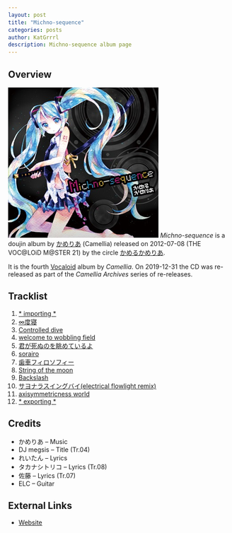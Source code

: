 ```yaml
---
layout: post
title: "Michno-sequence"
categories: posts
author: KatGrrrl
description: Michno-sequence album page
---
```


## Overview

![CTCD-004](/assets/images/CTCD-004.jpg)
*Michno-sequence* is a doujin album by [かめりあ](/_articles/camellia.md) (Camellia) released on 2012-07-08 (THE VOC@LOiD M@STER 21) by the circle [かめるかめりあ](#).

It is the fourth [Vocaloid](https://en.wikipedia.org/wiki/Vocaloid) album by *Camellia*. On 2019-12-31 the CD was re-released as part of the *Camellia Archives* series of re-releases.

## Tracklist

1. [\* importing \*](#)
2. [∞度寝](#)
3. [Controlled dive](#)
4. [welcome to wobbling field](#)
5. [君が死ぬのを眺めているよ](#)
6. [sorairo](#)
7. [歯車フィロソフィー](#)
8. [String of the moon](#)
9. [Backslash](#)
10. [サヨナラスイングバイ(electrical flowlight remix)](#)
11. [axisymmetricness world](#)
12. [\* exporting \*](#)

## Credits

* かめりあ – Music
* DJ megsis – Title (Tr.04)
* れいたん – Lyrics
* タカナシトリコ – Lyrics (Tr.08)
* 佐藤 – Lyrics (Tr.07)
* ELC – Guitar

## External Links

* [Website](http://camtek.seesaa.net/article/278269113.html)
